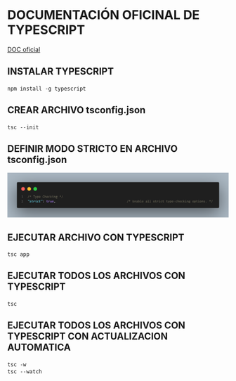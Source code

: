 # DOCUMENTACIÓN OFICINAL DE TYPESCRIPT
[DOC oficial](https://www.typescriptlang.org/docs/handbook/2/everyday-types.html)

## INSTALAR TYPESCRIPT
```
npm install -g typescript
```

## CREAR ARCHIVO tsconfig.json
```
tsc --init
```

## DEFINIR MODO STRICTO EN ARCHIVO tsconfig.json
![MODO STRICTO IMG](/IMG/1_modo_stricto.png "Modo Stricto png")

## EJECUTAR ARCHIVO CON TYPESCRIPT
```
tsc app
```

## EJECUTAR TODOS LOS ARCHIVOS CON TYPESCRIPT
```
tsc
```

## EJECUTAR TODOS LOS ARCHIVOS CON TYPESCRIPT CON ACTUALIZACION AUTOMATICA
```
tsc -w
tsc --watch
```
